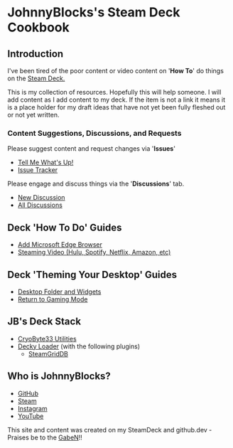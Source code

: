 # JohnnyBlocks's Steam Deck Cookbook

## Introduction

I've been tired of the poor content or video content on '**How To**' do things on the [Steam Deck.](https://store.steampowered.com/steamdeck)

This is my collection of resources.  Hopefully this will help someone.
I will add content as I add content to my deck.  If the item is not a link it means it is a place holder for my draft ideas that have not yet been fully fleshed out or not yet written.

### Content Suggestions, Discussions, and Requests

Please suggest content and request changes via '**Issues**'

- [Tell Me What's Up!](https://github.com/JohnnyBlocks/SteamDeck/issues/new/choose)
- [Issue Tracker](https://github.com/JohnnyBlocks/SteamDeck/issues)

Please engage and discuss things via the '**Discussions**' tab.  

- [New Discussion](https://github.com/JohnnyBlocks/SteamDeck/discussions/new)
- [All Discussions](https://github.com/JohnnyBlocks/SteamDeck/discussions)

## Deck '**How To Do**' Guides

- [Add Microsoft Edge Browser](microsoft_edge.md)
- [Steaming Video (Hulu, Spotify, Netflix, Amazon, etc)](video_streaming_services.md)

## Deck '**Theming Your Desktop**' Guides

- [Desktop Folder and Widgets](clean_desktop.md)
- [Return to Gaming Mode](return_to_gaming_mode.md)

## JB's Deck Stack

- [CryoByte33 Utilities](https://github.com/CryoByte33/steam-deck-utilities)
- [Decky Loader](https://github.com/SteamDeckHomebrew/decky-loader) (with the following plugins)
  - [SteamGridDB](https://www.steamgriddb.com/)

[//]: # "Comment- [Must Read / Watch / Impliment](deck_tweeks.md)"

## Who is JohnnyBlocks?

- [GitHub](https://github.com/JohnnyBlocks)
- [Steam](https://steamcommunity.com/id/JohnnyBlocks)
- [Instagram](https://instagram.com/JohnnyBlocks_)
- [YouTube](https://www.youtube.com/@JohnnyBlocks)

This site and content was created on my SteamDeck and github.dev -   Praises be to the [GabeN](https://steamcommunity.com/id/gabelogannewell)!!
